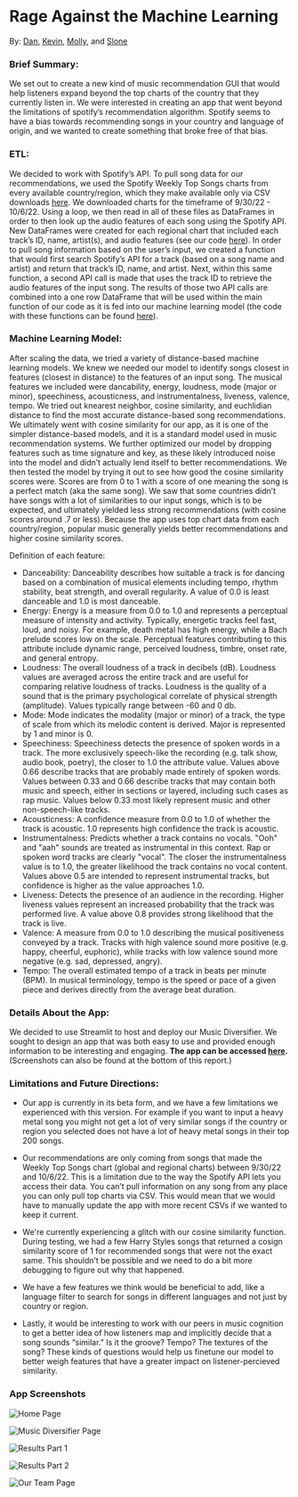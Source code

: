 # Rage Against the Machine Learning
By: [Dan](https://github.com/dtmurphy6), [Kevin](https://github.com/Flores-Kevin), [Molly](https://github.com/mbruns13), and [Slone](https://github.com/bslone1)

### Brief Summary:
We set out to create a new kind of music recommendation GUI that would help listeners expand beyond the top charts of the country that they currently listen in. We were interested in creating an app that went beyond the limitations of spotify’s recommendation algorithm. Spotify seems to have a bias towards recommending songs in your country and language of origin, and we wanted to create something that broke free of that bias.

### ETL:
We decided to work with Spotify’s API. To pull song data for our recommendations, we used the Spotify Weekly Top Songs charts from every available country/region, which they make available only via CSV downloads [here](https://charts.spotify.com/charts/overview/global). We downloaded charts for the timeframe of 9/30/22 - 10/6/22. Using a loop, we then read in all of these files as DataFrames in order to then look up the audio features of each song using the Spotify API. New DataFrames were created for each regional chart that included each track’s ID, name, artist(s), and audio features (see our code [here](https://github.com/Flores-Kevin/rage-against-machine-learning/blob/main/pulling_chart_track_features.ipynb)). In order to pull song information based on the user’s input, we created a function that would first search Spotify’s API for a track (based on a song name and artist) and return that track’s ID, name, and artist. Next, within this same function, a second API call is made that uses the track ID to retrieve the audio features of the input song. The results of those two API calls are combined into a one row DataFrame that will be used within the main function of our code as it is fed into our machine learning model (the code with these functions can be found [here](https://github.com/Flores-Kevin/rage-against-machine-learning/blob/main/building_functions.ipynb)). 

### Machine Learning Model:
After scaling the data, we tried a variety of distance-based machine learning models. We knew we needed our model to identify songs closest in features (closest in distance) to the features of an input song. The musical features we included were dancability, energy, loudness, mode (major or minor), speechiness, acousticness, and instrumentalness, liveness, valence, tempo. We tried out knearest neighbor, cosine similarity, and euchlidian distance to find the most accurate distance-based song recommendations. We ultimately went with cosine similarity for our app, as it is one of the simpler distance-based models, and it is a standard model used in music recommendation systems. We further optimized our model by dropping features such as time signature and key, as these likely introduced noise into the model and didn’t actually lend itself to better recommendations. We then tested the model by trying it out to see how good the cosine similarity scores were. Scores are from 0 to 1 with a score of one meaning the song is a perfect match (aka the same song). We saw that some countries didn’t have songs with a lot of similarities to our input songs, which is to be expected, and ultimately yielded less strong recommendations (with cosine scores around .7 or less). Because the app uses top chart data from each country/region, popular music generally yields better recommendations and higher cosine similarity scores. 

Definition of each feature:
- Danceability: Danceability describes how suitable a track is for dancing based on a combination of musical elements including tempo, rhythm stability, beat strength, and overall regularity. A value of 0.0 is least danceable and 1.0 is most danceable.
- Energy: Energy is a measure from 0.0 to 1.0 and represents a perceptual measure of intensity and activity. Typically, energetic tracks feel fast, loud, and noisy. For example, death metal has high energy, while a Bach prelude scores low on the scale. Perceptual features contributing to this attribute include dynamic range, perceived loudness, timbre, onset rate, and general entropy.
- Loudness: The overall loudness of a track in decibels (dB). Loudness values are averaged across the entire track and are useful for comparing relative loudness of tracks. Loudness is the quality of a sound that is the primary psychological correlate of physical strength (amplitude). Values typically range between -60 and 0 db.
- Mode: Mode indicates the modality (major or minor) of a track, the type of scale from which its melodic content is derived. Major is represented by 1 and minor is 0.
- Speechiness: Speechiness detects the presence of spoken words in a track. The more exclusively speech-like the recording (e.g. talk show, audio book, poetry), the closer to 1.0 the attribute value. Values above 0.66 describe tracks that are probably made entirely of spoken words. Values between 0.33 and 0.66 describe tracks that may contain both music and speech, either in sections or layered, including such cases as rap music. Values below 0.33 most likely represent music and other non-speech-like tracks.
- Acousticness: A confidence measure from 0.0 to 1.0 of whether the track is acoustic. 1.0 represents high confidence the track is acoustic.
- Instrumentalness: Predicts whether a track contains no vocals. "Ooh" and "aah" sounds are treated as instrumental in this context. Rap or spoken word tracks are clearly "vocal". The closer the instrumentalness value is to 1.0, the greater likelihood the track contains no vocal content. Values above 0.5 are intended to represent instrumental tracks, but confidence is higher as the value approaches 1.0.
- Liveness: Detects the presence of an audience in the recording. Higher liveness values represent an increased probability that the track was performed live. A value above 0.8 provides strong likelihood that the track is live.
- Valence: A measure from 0.0 to 1.0 describing the musical positiveness conveyed by a track. Tracks with high valence sound more positive (e.g. happy, cheerful, euphoric), while tracks with low valence sound more negative (e.g. sad, depressed, angry).
- Tempo: The overall estimated tempo of a track in beats per minute (BPM). In musical terminology, tempo is the speed or pace of a given piece and derives directly from the average beat duration.

### Details About the App:
We decided to use Streamlit to host and deploy our Music Diversifier. We sought to design an app that was both easy to use and provided enough information to be interesting and engaging. **The app can be accessed [here](https://mbruns13-music.streamlitapp.com/).** 
(Screenshots can also be found at the bottom of this report.)

### Limitations and Future Directions:
- Our app is currently in its beta form, and we have a few limitations we experienced with this version. For example if you want to input a heavy metal song you might not get a lot of very similar songs if the country or region you selected does not have a lot of heavy metal songs in their top 200 songs.

- Our recommendations are only coming from songs that made the Weekly Top Songs chart (global and regional charts) between 9/30/22 and 10/6/22. This is a limitation due to the way the Spotify API lets you access their data. You can’t pull information on any song from any place you can only pull top charts via CSV. This would mean that we would have to manually update the app with more recent CSVs if we wanted to keep it current.

- We're currently experiencing a glitch with our cosine similarity function. During testing, we had a few Harry Styles songs that returned a cosign similarity score of 1 for recommended songs that were not the exact same. This shouldn’t be possible and we need to do a bit more debugging to figure out why that happened.

- We have a few features we think would be beneficial to add, like a language filter to search for songs in different languages and not just by country or region.

- Lastly, it would be interesting to work with our peers in music cognition to get a better idea of how listeners map and implicitly decide that a song sounds “similar.” Is it the groove? Tempo? The textures of the song? These kinds of questions would help us finetune our model to better weigh features that have a greater impact on listener-percieved similarity. 

### App Screenshots
![Home Page](https://github.com/Flores-Kevin/rage-against-machine-learning/blob/main/resources/app_home_screenshot.png?raw=true)

![Music Diversifier Page](https://github.com/Flores-Kevin/rage-against-machine-learning/blob/main/resources/app_music_diversifier_screenshot.png?raw=true)

![Results Part 1](https://github.com/Flores-Kevin/rage-against-machine-learning/blob/main/resources/app_results1_screenshot.png?raw=true)

![Results Part 2](https://github.com/Flores-Kevin/rage-against-machine-learning/blob/main/resources/app_results2_screenshot.png?raw=true)

![Our Team Page](https://github.com/Flores-Kevin/rage-against-machine-learning/blob/main/resources/app_our_team_screenshot.png?raw=true)
